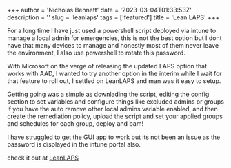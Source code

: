 +++
author = 'Nicholas Bennett'
date = '2023-03-04T01:33:53Z'
description = ''
slug = 'leanlaps'
tags = ['featured']
title = 'Lean LAPS'
+++

For a long time I have just used a powershell script deployed via intune to manage a local admin for emergencies, this is not the best option but I dont have that many devices to manage and honestly most of them never leave the environment, I also use powershell to rotate this password. 

With Microsoft on the verge of releasing the updated LAPS option that works with AAD, I wanted to try another option in the interim while I wait for that feature to roll out, I settled on LeanLAPS and man was it easy to setup.

Getting going was a simple as downlading the script, editing the config section to set variables and configure things like excluded admins or groups if you have the auto remove other local admins variable enabled, and then create the remediation policy, upload the script and set your applied groups and schedules for each group, deploy and bam!

I have struggled to get the GUI app to work but its not been an issue as the password is displayed in the intune portal also. 

check it out at [LeanLAPS](https://www.lieben.nu/liebensraum/2021/06/lightweight-laps-solution-for-intune-mde/)